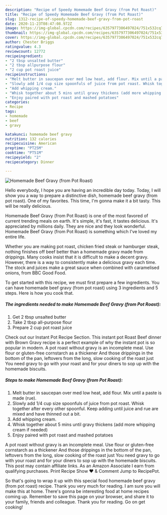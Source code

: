 ```yaml
---
description: "Recipe of Speedy Homemade Beef Gravy (from Pot Roast)"
title: "Recipe of Speedy Homemade Beef Gravy (from Pot Roast)"
slug: 1312-recipe-of-speedy-homemade-beef-gravy-from-pot-roast
date: 2020-11-23T08:47:08.972Z
image: https://img-global.cpcdn.com/recipes/6357977306497024/751x532cq70/homemade-beef-gravy-from-pot-roast-recipe-main-photo.jpg
thumbnail: https://img-global.cpcdn.com/recipes/6357977306497024/751x532cq70/homemade-beef-gravy-from-pot-roast-recipe-main-photo.jpg
cover: https://img-global.cpcdn.com/recipes/6357977306497024/751x532cq70/homemade-beef-gravy-from-pot-roast-recipe-main-photo.jpg
author: Chester Briggs
ratingvalue: 4.3
reviewcount: 12772
recipeingredient:
- "2 tbsp unsalted butter"
- "2 tbsp allpurpose flour"
- "2 cup pot roast juice"
recipeinstructions:
- "Melt butter in saucepan over med low heat, add flour. Mix until a paste is made (rue)."
- "Slowly add 1/4 cup size spoonfuls of juice from pot roast. Whisk together after every other spoonful. Keep adding until juice and rue are mixed and have thinned out a bit."
- "Add whipping cream."
- "Whisk together about 5 mins until gravy thickens (add more whipping cream if needed)"
- "Enjoy paired with pot roast and mashed potatoes"
categories:
- Recipe
tags:
- homemade
- beef
- gravy

katakunci: homemade beef gravy 
nutrition: 132 calories
recipecuisine: American
preptime: "PT25M"
cooktime: "PT51M"
recipeyield: "2"
recipecategory: Dinner

---
```



![Homemade Beef Gravy (from Pot Roast)](https://img-global.cpcdn.com/recipes/6357977306497024/751x532cq70/homemade-beef-gravy-from-pot-roast-recipe-main-photo.jpg)

Hello everybody, I hope you are having an incredible day today. Today, I will show you a way to prepare a distinctive dish, homemade beef gravy (from pot roast). One of my favorites. This time, I'm gonna make it a bit tasty. This will be really delicious.

Homemade Beef Gravy (from Pot Roast) is one of the most favored of current trending meals on earth. It's simple, it's fast, it tastes delicious. It's appreciated by millions daily. They are nice and they look wonderful. Homemade Beef Gravy (from Pot Roast) is something which I've loved my entire life.

Whether you are making pot roast, chicken fried steak or hamburger steak, nothing finishes off beef better than a homemade gravy made from drippings. Many cooks insist that it is difficult to make a decent gravy. However, there is a way to consistently make a delicious gravy each time. The stock and juices make a great sauce when combined with caramelised onions, from BBC Good Food.


To get started with this recipe, we must first prepare a few ingredients. You can have homemade beef gravy (from pot roast) using 3 ingredients and 5 steps. Here is how you cook that.

<!--inarticleads1-->

##### The ingredients needed to make Homemade Beef Gravy (from Pot Roast):

1. Get 2 tbsp unsalted butter
1. Take 2 tbsp all-purpose flour
1. Prepare 2 cup pot roast juice


Check out our Instant Pot Recipe Section. This instant pot Roast Beef dinner with Brown Gravy recipe is a perfect example of why the instant pot is so popular in modern. A pot roast without gravy is an incomplete meal. Use flour or gluten-free cornstarch as a thickener And those drippings in the bottom of the pan, leftovers from the long, slow cooking of the roast just You need gravy to go with your roast and for your diners to sop up with the homemade biscuits. 

<!--inarticleads2-->

##### Steps to make Homemade Beef Gravy (from Pot Roast):

1. Melt butter in saucepan over med low heat, add flour. Mix until a paste is made (rue).
1. Slowly add 1/4 cup size spoonfuls of juice from pot roast. Whisk together after every other spoonful. Keep adding until juice and rue are mixed and have thinned out a bit.
1. Add whipping cream.
1. Whisk together about 5 mins until gravy thickens (add more whipping cream if needed)
1. Enjoy paired with pot roast and mashed potatoes


A pot roast without gravy is an incomplete meal. Use flour or gluten-free cornstarch as a thickener And those drippings in the bottom of the pan, leftovers from the long, slow cooking of the roast just You need gravy to go with your roast and for your diners to sop up with the homemade biscuits. This post may contain affiliate links. As an Amazon Associate I earn from qualifying purchases. Print Recipe Show ❤ &amp; Comment Jump to RecipePot. 

So that's going to wrap it up with this special food homemade beef gravy (from pot roast) recipe. Thank you very much for reading. I am sure you will make this at home. There's gonna be interesting food at home recipes coming up. Remember to save this page on your browser, and share it to your family, friends and colleague. Thank you for reading. Go on get cooking!
